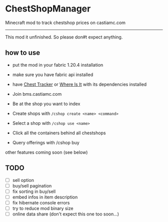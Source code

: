 # ChestShopManager

Minecraft mod to track chestshop prices on castiamc.com

---

This mod it unfinished. So please don#t expect anything.

## how to use

- put the mod in your fabric 1.20.4 installation
- make sure you have fabric api installed
- have [Chest Tracker](https://modrinth.com/mod/chest-tracker) or [Where Is It](https://modrinth.com/mod/where-is-it) with its dependencies installed


- Join bms.castiamc.com
- Be at the shop you want to index
- Create shops with `/cshop create <name> <command>`
- Select a shop with `/cshop use <name>`
- Click all the containers behind all chestshops

- Query offerings with /cshop buy <item>

other features coming soon (see below)

## TODO

- [ ] sell option
- [ ] buy/sell pagination
- [ ] fix sorting in buy/sell
- [ ] embed infos in item description
- [ ] fix hibernate console errors
- [ ] try to reduce mod binary size
- [ ] online data share (don't expect this one too soon...)